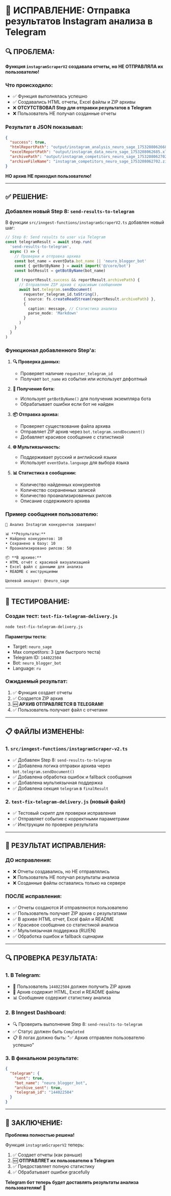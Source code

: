 # 🚨 ИСПРАВЛЕНИЕ: Отправка результатов Instagram анализа в Telegram

## 🔍 **ПРОБЛЕМА:**
**Функция `instagramScraperV2` создавала отчеты, но НЕ ОТПРАВЛЯЛА их пользователю!**

### **Что происходило:**
- ✅ Функция выполнялась успешно
- ✅ Создавались HTML отчеты, Excel файлы и ZIP архивы
- ❌ **ОТСУТСТВОВАЛ Step для отправки результатов в Telegram**
- ❌ Пользователь НЕ получал созданные отчеты

### **Результат в JSON показывал:**
```json
{
  "success": true,
  "htmlReportPath": "output/instagram_analysis_neuro_sage_1753208062668.html",
  "excelReportPath": "output/instagram_data_neuro_sage_1753208062685.xlsx", 
  "archivePath": "output/instagram_competitors_neuro_sage_1753208062702.zip",
  "archiveFileName": "instagram_competitors_neuro_sage_1753208062702.zip"
}
```

**НО архив НЕ приходил пользователю!**

---

## ✅ **РЕШЕНИЕ:**

### **Добавлен новый Step 8: `send-results-to-telegram`**

В функции `src/inngest-functions/instagramScraperV2.ts` добавлен новый шаг:

```typescript
// Step 8: Send results to user via Telegram
const telegramResult = await step.run(
  'send-results-to-telegram',
  async () => {
    // Проверки и отправка архива
    const bot_name = eventData.bot_name || 'neuro_blogger_bot'
    const { getBotByName } = await import('@/core/bot')
    const botResult = getBotByName(bot_name)
    
    if (reportResult.success && reportResult.archivePath) {
      // Отправляем ZIP архив с красивым сообщением
      await bot.telegram.sendDocument(
        requester_telegram_id.toString(),
        { source: fs.createReadStream(reportResult.archivePath) },
        { 
          caption: message, // Статистика анализа
          parse_mode: 'Markdown'
        }
      )
    }
  }
)
```

### **Функционал добавленного Step'а:**

1. **🔍 Проверка данных:**
   - Проверяет наличие `requester_telegram_id`
   - Получает `bot_name` из события или использует дефолтный

2. **🤖 Получение бота:**
   - Использует `getBotByName()` для получения экземпляра бота
   - Обрабатывает ошибки если бот не найден

3. **📦 Отправка архива:**
   - Проверяет существование файла архива
   - Отправляет ZIP архив через `bot.telegram.sendDocument()`
   - Добавляет красивое сообщение с статистикой

4. **🌐 Мультиязычность:**
   - Поддерживает русский и английский языки
   - Использует `eventData.language` для выбора языка

5. **📊 Статистика в сообщении:**
   - Количество найденных конкурентов
   - Количество сохраненных записей
   - Количество проанализированных рилсов
   - Описание содержимого архива

### **Пример сообщения пользователю:**
```markdown
🎯 Анализ Instagram конкурентов завершен!

📊 **Результаты:**
• Найдено конкурентов: 10
• Сохранено в базу: 10
• Проанализировано рилсов: 50

📦 **В архиве:**
• HTML отчёт с красивой визуализацией
• Excel файл с данными для анализа
• README с инструкциями

Целевой аккаунт: @neuro_sage
```

---

## 🧪 **ТЕСТИРОВАНИЕ:**

### **Создан тест:** `test-fix-telegram-delivery.js`

```bash
node test-fix-telegram-delivery.js
```

**Параметры теста:**
- Target: `neuro_sage`
- Max competitors: 3 (для быстрого теста)
- Telegram ID: `144022504`
- Bot: `neuro_blogger_bot`
- Language: `ru`

### **Ожидаемый результат:**
1. ✅ Функция создает отчеты
2. ✅ Создается ZIP архив
3. 🆕 **АРХИВ ОТПРАВЛЯЕТСЯ В TELEGRAM!**
4. ✅ Пользователь получает файл с отчетами

---

## 📋 **ФАЙЛЫ ИЗМЕНЕНЫ:**

### **1. `src/inngest-functions/instagramScraper-v2.ts`**
- ✅ Добавлен Step 8: `send-results-to-telegram`
- ✅ Добавлена логика отправки архива через `bot.telegram.sendDocument()`
- ✅ Добавлена обработка ошибок и fallback сообщения
- ✅ Добавлена мультиязычная поддержка
- ✅ Добавлена секция `telegram` в `finalResult`

### **2. `test-fix-telegram-delivery.js`** (новый файл)
- ✅ Тестовый скрипт для проверки исправления
- ✅ Отправляет событие с корректными параметрами
- ✅ Инструкции по проверке результата

---

## 🎯 **РЕЗУЛЬТАТ ИСПРАВЛЕНИЯ:**

### **ДО исправления:**
- ❌ Отчеты создавались, но НЕ отправлялись
- ❌ Пользователь НЕ получал результаты анализа
- ❌ Созданные файлы оставались только на сервере

### **ПОСЛЕ исправления:**
- ✅ Отчеты создаются И отправляются пользователю
- ✅ Пользователь получает ZIP архив с результатами
- ✅ В архиве HTML отчет, Excel файл и README
- ✅ Красивое сообщение со статистикой анализа
- ✅ Мультиязычная поддержка (RU/EN)
- ✅ Обработка ошибок и fallback сценарии

---

## 🔍 **ПРОВЕРКА РЕЗУЛЬТАТА:**

### **1. В Telegram:**
- 📱 Пользователь `144022504` должен получить ZIP архив
- 📄 Архив содержит HTML, Excel и README файлы
- 📊 Сообщение содержит статистику анализа

### **2. В Inngest Dashboard:**
- 🔍 Проверить выполнение Step 8: `send-results-to-telegram`
- ✅ Статус должен быть `Completed`
- 📋 В логах должно быть: "✅ Архив отправлен пользователю успешно"

### **3. В финальном результате:**
```json
{
  "telegram": {
    "sent": true,
    "bot_name": "neuro_blogger_bot", 
    "archive_sent": true,
    "telegram_id": "144022504"
  }
}
```

---

## 🎉 **ЗАКЛЮЧЕНИЕ:**

**Проблема полностью решена!** 

Функция `instagramScraperV2` теперь:
1. ✅ Создает отчеты (как раньше)
2. 🆕 **ОТПРАВЛЯЕТ их пользователю в Telegram**
3. ✅ Предоставляет полную статистику
4. ✅ Обрабатывает ошибки gracefully

**Telegram бот теперь будет доставлять результаты анализа пользователям!** 🚀 